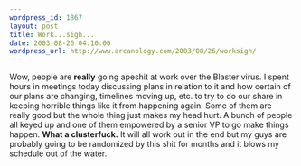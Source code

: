 ```yaml
--- 
wordpress_id: 1867
layout: post
title: Work...sigh...
date: 2003-08-26 04:10:00
wordpress_url: http://www.arcanology.com/2003/08/26/worksigh/
---
```

Wow, people are <b>really</b> going apeshit at work over the Blaster virus. I spent hours in meetings today discussing plans in relation to it and how certain of our plans are changing, timelines moving up, etc. to try to do our share in keeping horrible things like it from happening again. Some of them are really good but the whole thing just makes my head hurt. A bunch of people all keyed up and one of them empowered by a senior VP to go make things happen. <b>What a clusterfuck.</b> It will all work out in the end but my guys are probably going to be randomized by this shit for months and it blows my schedule out of the water.